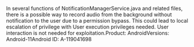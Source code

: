 In several functions of NotificationManagerService.java and related files, there is a possible way to record audio from the background without notification to the user due to a permission bypass. This could lead to local escalation of privilege with User execution privileges needed. User interaction is not needed for exploitation.Product: AndroidVersions: Android-11Android ID: A-119041698